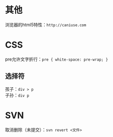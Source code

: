 # 其他

浏览器的html5特性：`http://caniuse.com`  


# CSS
pre允许文字折行：`pre { white-space: pre-wrap; }`  
## 选择符
孩子：`div > p`  
子孙：`div p`  

# SVN
取消删除（未提交）：`svn revert <文件>`  


